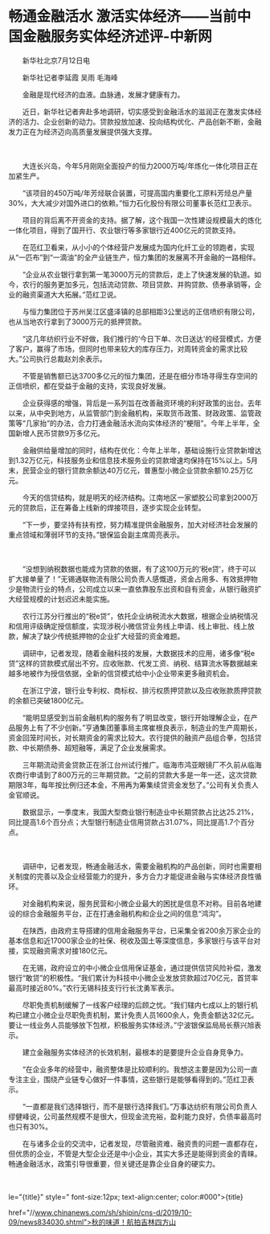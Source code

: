 # 畅通金融活水 激活实体经济——当前中国金融服务实体经济述评-中新网

　　新华社北京7月12日电　

　　新华社记者李延霞 吴雨 毛海峰

　　金融是现代经济的血液。血脉通，发展才健康有力。

　　近日，新华社记者奔赴多地调研，切实感受到金融活水的滋润正在激发实体经济的活力、企业创新的动力。贷款投放加速、投向结构优化、产品创新不断，金融发力正在为经济迈向高质量发展提供强大支撑。

　　

　　大连长兴岛，今年5月刚刚全面投产的恒力2000万吨/年炼化一体化项目正在加紧生产。

　　“该项目的450万吨/年芳烃联合装置，可提高国内重要化工原料芳烃总产量30%，大大减少对国外进口的依赖。”恒力石化股份有限公司董事长范红卫表示。

　　项目的背后离不开资金的支持。据了解，这个我国一次性建设规模最大的炼化一体化项目，得到了国开行、农业银行等多家银行近400亿元的贷款支持。

　　在范红卫看来，从小小的个体经营户发展成为国内化纤工业的领跑者，实现从“一匹布”到“一滴油”的全产业链生产，恒力集团的发展离不开金融的一路相伴。

　　“企业从农业银行拿到第一笔3000万元的贷款后，走上了快速发展的轨道。如今，农行的服务更加多元，包括流动贷款、项目贷款、并购贷款、债券承销等，企业的融资渠道大大拓展。”范红卫说。

　　与恒力集团位于苏州吴江区盛泽镇的总部相距3公里远的正信喷织有限公司，也从当地农行拿到了3000万元的抵押贷款。

　　“这几年纺织行业不好做，我们推行的‘今日下单、次日送达’的经营模式，方便了客户，赢得了市场，但同时也带来较大的库存压力，对周转资金的需求比较大。”公司执行总裁赵刘余表示。

　　不管是销售额已达3700多亿元的恒力集团，还是在细分市场寻得生存空间的正信喷织，都在受益于金融的支持，实现良好发展。

　　企业获得感的增强，背后是一系列旨在改善融资环境的利好政策的出台。去年以来，从中央到地方，从监管部门到金融机构，采取货币政策、财政政策、监管政策等“几家抬”的办法，合力打通金融活水流向实体经济的“梗阻”。今年上半年，全国新增人民币贷款9万多亿元。

　　金融供给量增加的同时，结构在优化：今年上半年，基础设施行业贷款新增达到1.32万亿元，科技服务业和信息技术服务业的贷款增速均保持在15%以上。5月末，民营企业的银行贷款余额达40万亿元，普惠型小微企业贷款余额10.25万亿元。

　　今天的信贷结构，就是明天的经济结构。江南地区一家塑胶公司拿到2000万元的贷款后，正在筹备上线新的焊接项目，逐步实现企业转型。

　　“下一步，要坚持有扶有控，努力精准提供金融服务，加大对经济社会发展的重点领域和薄弱环节的支持。”银保监会副主席周亮表示。

　　

　　“没想到纳税数据也能成为贷款的依据，有了这100万元的‘税e贷’，终于可以扩大接单量了！”无锡通联物流有限公司负责人感慨道，资金占用多、有效抵押物少是物流行业的特点，公司成立以来一直依靠股东出资和自有资金，从银行融资扩大经营规模的计划迟迟未能实施。

　　农行江苏分行推出的“税e贷”，依托企业纳税流水大数据，根据企业纳税情况和信用评级确定授信额度，实现涉税小微信贷业务线上申请、线上审批、线上放款，解决了缺少传统抵押物的企业扩大经营的资金难题。

　　调研中，记者发现，随着金融科技的发展，大数据技术的应用，诸多像“税e贷”这样的贷款模式层出不穷。应收账款、代发工资、纳税、结算流水等数据越来越多地被作为授信依据，全新的信贷模式给中小企业带来更多融资机会。

　　在浙江宁波，银行业专利权、商标权、排污权质押贷款以及应收账款质押贷款的余额已突破1800亿元。

　　“能明显感受到当前金融机构的服务有了明显改变，银行开始理解企业，在产品服务上有了不少创新。”亨通集团董事局主席崔根良表示，制造业的生产周期长，资金回笼时间长，对长期资金的需求比较大。农行提供的融资产品组合拳，包括贷款、中长期债券、超短融等，满足了企业发展需求。

　　三年期流动资金贷款正在浙江台州试行推广。临海市鸿亚眼镜厂不久前从临海农商行申请到了800万元的三年期贷款。“之前的贷款大多是一年一还，这次贷款期限3年，每年按比例归还本金，不用再为筹集续贷资金发愁了。”公司有关负责人金官顺说。

　　数据显示，一季度末，我国大型商业银行制造业中长期贷款占比达25.21%，同比提高1.6个百分点；大型银行制造业信用贷款占31.07%，同比提高1.7个百分点。

　　

　　调研中，记者发现，畅通金融活水，需要金融机构的产品创新，同时也需要相关制度的完善以及企业经营能力的提升，多方合力才能促进金融与实体经济良性循环。

　　对金融机构来说，服务民营和小微企业最大的困扰是信息不对称。目前各地建设的综合金融服务平台，正在打通金融机构和企业之间的信息“鸿沟”。

　　在陕西，由政府主导搭建的信用金融服务平台，已采集全省200余万家企业的基本信息和近17000家企业的社保、税收及国土等深度信息，多家银行与该平台对接，实现融资需求对接180亿元。

　　在无锡，政府设立的中小微企业信用保证基金，通过提供信贷风险补偿，激发银行“敢贷”的积极性。“我们累计为科技中小微企业发放贷款超过70亿元，首贷率最高时接近80%。”农行无锡科技支行行长沈勇军表示。

　　尽职免责机制缓解了一线客户经理的后顾之忧。“我们辖内七成以上的银行机构已建立小微企业尽职免责机制，累计免责人员1600余人，免责金额达32亿元。要让一线业务人员能够放下包袱，积极服务实体经济。”宁波银保监局局长蔡兴旭表示。

　　建立金融服务实体经济的长效机制，最根本的是要提升企业自身竞争力。

　　“在企业多年的经营中，融资整体是比较顺利的。我想这主要是因为公司一直专注主业，围绕产业链专心做好一件事情，这些银行是能够看得到的。”范红卫表示。

　　“一直都是我们选择银行，而不是银行选择我们。”万事达纺织有限公司负责人缪健峰说，公司虽然规模不是很大，但现金流充裕，盈利能力良好，负债率最高时也只有30%。

　　在与诸多企业的交流中，记者发现，尽管融资难、融资贵的问题一直都存在，但优质的企业，不管是大型企业还是中小企业，其实大多还是能得到资金的青睐。畅通金融活水，政策引导很重要，但关键还是靠企业自身的硬实力。

　　

le="{title}" style=" font-size:12px; text-align:center; color:#000">{title}

href="//www.chinanews.com/sh/shipin/cns-d/2019/10-09/news834030.shtml">秋的味道！航拍吉林四方山
